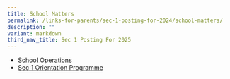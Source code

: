 ```yaml
---
title: School Matters
permalink: /links-for-parents/sec-1-posting-for-2024/school-matters/
description: ""
variant: markdown
third_nav_title: Sec 1 Posting For 2025
---
```

* [School Operations](/links-for-parents/sec-1-posting-for-2024/school-matters/school-operations/)
* [Sec 1 Orientation Programme](/links-for-parents/sec-1-posting-for-2024/school-matters/sec-1-orientation-programme/)